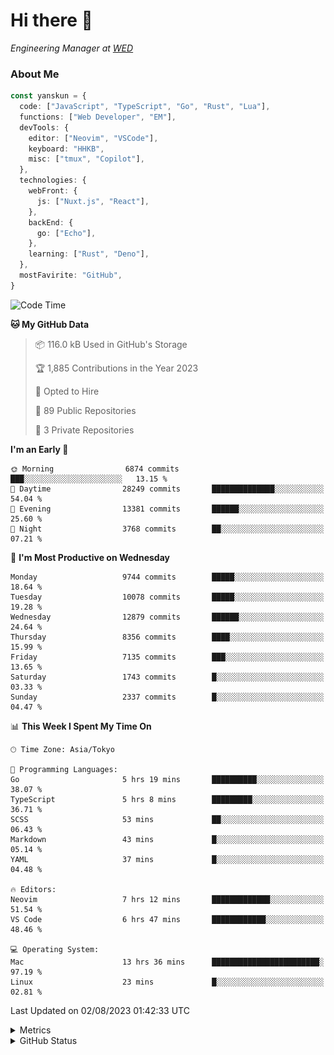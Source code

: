 # Hi there&nbsp;:wave:

<!-- ![Alt text](https://spotify-recently-played-readme.vercel.app/api?user=31kynbuubkiu3r4qh4hjuaglhfay) -->

_Engineering Manager at [WED](https://github.com/wedinc)_

### About Me

```ts
const yanskun = {
  code: ["JavaScript", "TypeScript", "Go", "Rust", "Lua"],
  functions: ["Web Developer", "EM"],
  devTools: {
    editor: ["Neovim", "VSCode"],
    keyboard: "HHKB",
    misc: ["tmux", "Copilot"],
  },
  technologies: {
    webFront: {
      js: ["Nuxt.js", "React"],
    },
    backEnd: {
      go: ["Echo"],
    },
    learning: ["Rust", "Deno"],
  },
  mostFavirite: "GitHub",
}
```

<!--START_SECTION:waka-->
![Code Time](http://img.shields.io/badge/Code%20Time-404%20hrs%2032%20mins-blue)

**🐱 My GitHub Data** 

> 📦 116.0 kB Used in GitHub's Storage 
 > 
> 🏆 1,885 Contributions in the Year 2023
 > 
> 💼 Opted to Hire
 > 
> 📜 89 Public Repositories 
 > 
> 🔑 3 Private Repositories 
 > 
**I'm an Early 🐤** 

```text
🌞 Morning                6874 commits        ███░░░░░░░░░░░░░░░░░░░░░░   13.15 % 
🌆 Daytime                28249 commits       ██████████████░░░░░░░░░░░   54.04 % 
🌃 Evening                13381 commits       ██████░░░░░░░░░░░░░░░░░░░   25.60 % 
🌙 Night                  3768 commits        ██░░░░░░░░░░░░░░░░░░░░░░░   07.21 % 
```
📅 **I'm Most Productive on Wednesday** 

```text
Monday                   9744 commits        █████░░░░░░░░░░░░░░░░░░░░   18.64 % 
Tuesday                  10078 commits       █████░░░░░░░░░░░░░░░░░░░░   19.28 % 
Wednesday                12879 commits       ██████░░░░░░░░░░░░░░░░░░░   24.64 % 
Thursday                 8356 commits        ████░░░░░░░░░░░░░░░░░░░░░   15.99 % 
Friday                   7135 commits        ███░░░░░░░░░░░░░░░░░░░░░░   13.65 % 
Saturday                 1743 commits        █░░░░░░░░░░░░░░░░░░░░░░░░   03.33 % 
Sunday                   2337 commits        █░░░░░░░░░░░░░░░░░░░░░░░░   04.47 % 
```


📊 **This Week I Spent My Time On** 

```text
🕑︎ Time Zone: Asia/Tokyo

💬 Programming Languages: 
Go                       5 hrs 19 mins       ██████████░░░░░░░░░░░░░░░   38.07 % 
TypeScript               5 hrs 8 mins        █████████░░░░░░░░░░░░░░░░   36.71 % 
SCSS                     53 mins             ██░░░░░░░░░░░░░░░░░░░░░░░   06.43 % 
Markdown                 43 mins             █░░░░░░░░░░░░░░░░░░░░░░░░   05.14 % 
YAML                     37 mins             █░░░░░░░░░░░░░░░░░░░░░░░░   04.48 % 

🔥 Editors: 
Neovim                   7 hrs 12 mins       █████████████░░░░░░░░░░░░   51.54 % 
VS Code                  6 hrs 47 mins       ████████████░░░░░░░░░░░░░   48.46 % 

💻 Operating System: 
Mac                      13 hrs 36 mins      ████████████████████████░   97.19 % 
Linux                    23 mins             █░░░░░░░░░░░░░░░░░░░░░░░░   02.81 % 
```


 Last Updated on 02/08/2023 01:42:33 UTC
<!--END_SECTION:waka-->

<details>
  <summary>Metrics</summary>
  <img src="https://github.com/yanskun/yanskun/blob/main/github-metrics.svg" alt="Metrics">
</details>

<details>
  <summary>GitHub Status</summary>
  <picture>
    <source media="(prefers-color-scheme: dark)" srcset="https://raw.githubusercontent.com/yanskun/yanskun/master/profile-summary-card-output/nord_dark/0-profile-details.svg">
   <img src="https://raw.githubusercontent.com/yanskun/yanskun/master/profile-summary-card-output/default/0-profile-details.svg">
  </picture>
  <br>
  <picture>
    <source media="(prefers-color-scheme: dark)" srcset="https://raw.githubusercontent.com/yanskun/yanskun/master/profile-summary-card-output/nord_dark/1-repos-per-language.svg">
   <img src="https://raw.githubusercontent.com/yanskun/yanskun/master/profile-summary-card-output/default/1-repos-per-language.svg">
  </picture>
  <picture>
    <source media="(prefers-color-scheme: dark)" srcset="https://raw.githubusercontent.com/yanskun/yanskun/master/profile-summary-card-output/nord_dark/2-most-commit-language.svg">
   <img src="https://raw.githubusercontent.com/yanskun/yanskun/master/profile-summary-card-output/default/2-most-commit-language.svg">
  </picture>
  <br>
  <picture>
    <source media="(prefers-color-scheme: dark)" srcset="https://raw.githubusercontent.com/yanskun/yanskun/master/profile-summary-card-output/nord_dark/3-stats.svg">
   <img src="https://raw.githubusercontent.com/yanskun/yanskun/master/profile-summary-card-output/default/3-stats.svg">
  </picture>
  <picture>
    <source media="(prefers-color-scheme: dark)" srcset="https://raw.githubusercontent.com/yanskun/yanskun/master/profile-summary-card-output/nord_dark/4-productive-time.svg">
   <img src="https://raw.githubusercontent.com/yanskun/yanskun/master/profile-summary-card-output/default/4-productive-time.svg">
  </picture>
</details>
